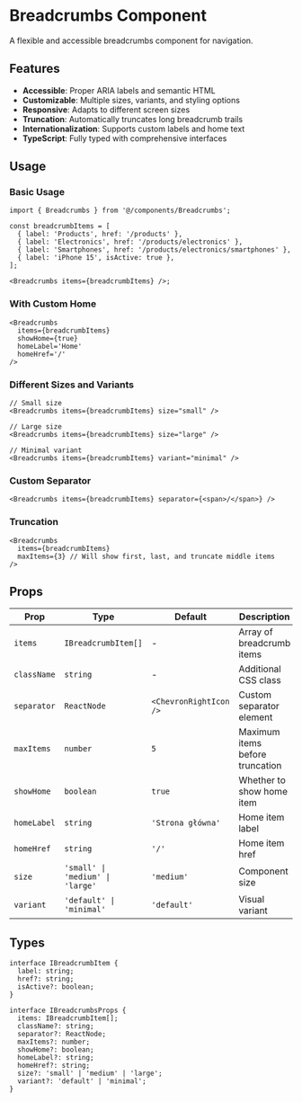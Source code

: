 # Breadcrumbs Component

A flexible and accessible breadcrumbs component for navigation.

## Features

- **Accessible**: Proper ARIA labels and semantic HTML
- **Customizable**: Multiple sizes, variants, and styling options
- **Responsive**: Adapts to different screen sizes
- **Truncation**: Automatically truncates long breadcrumb trails
- **Internationalization**: Supports custom labels and home text
- **TypeScript**: Fully typed with comprehensive interfaces

## Usage

### Basic Usage

```tsx
import { Breadcrumbs } from '@/components/Breadcrumbs';

const breadcrumbItems = [
  { label: 'Products', href: '/products' },
  { label: 'Electronics', href: '/products/electronics' },
  { label: 'Smartphones', href: '/products/electronics/smartphones' },
  { label: 'iPhone 15', isActive: true },
];

<Breadcrumbs items={breadcrumbItems} />;
```

### With Custom Home

```tsx
<Breadcrumbs
  items={breadcrumbItems}
  showHome={true}
  homeLabel='Home'
  homeHref='/'
/>
```

### Different Sizes and Variants

```tsx
// Small size
<Breadcrumbs items={breadcrumbItems} size="small" />

// Large size
<Breadcrumbs items={breadcrumbItems} size="large" />

// Minimal variant
<Breadcrumbs items={breadcrumbItems} variant="minimal" />
```

### Custom Separator

```tsx
<Breadcrumbs items={breadcrumbItems} separator={<span>/</span>} />
```

### Truncation

```tsx
<Breadcrumbs
  items={breadcrumbItems}
  maxItems={3} // Will show first, last, and truncate middle items
/>
```

## Props

| Prop        | Type                             | Default                | Description                     |
| ----------- | -------------------------------- | ---------------------- | ------------------------------- |
| `items`     | `IBreadcrumbItem[]`              | -                      | Array of breadcrumb items       |
| `className` | `string`                         | -                      | Additional CSS class            |
| `separator` | `ReactNode`                      | `<ChevronRightIcon />` | Custom separator element        |
| `maxItems`  | `number`                         | `5`                    | Maximum items before truncation |
| `showHome`  | `boolean`                        | `true`                 | Whether to show home item       |
| `homeLabel` | `string`                         | `'Strona główna'`      | Home item label                 |
| `homeHref`  | `string`                         | `'/'`                  | Home item href                  |
| `size`      | `'small' \| 'medium' \| 'large'` | `'medium'`             | Component size                  |
| `variant`   | `'default' \| 'minimal'`         | `'default'`            | Visual variant                  |

## Types

```tsx
interface IBreadcrumbItem {
  label: string;
  href?: string;
  isActive?: boolean;
}

interface IBreadcrumbsProps {
  items: IBreadcrumbItem[];
  className?: string;
  separator?: ReactNode;
  maxItems?: number;
  showHome?: boolean;
  homeLabel?: string;
  homeHref?: string;
  size?: 'small' | 'medium' | 'large';
  variant?: 'default' | 'minimal';
}
```
